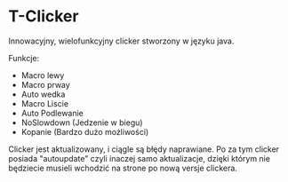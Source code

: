 # T-Clicker
Innowacyjny, wielofunkcyjny clicker stworzony w języku java.

Funkcje:
- Macro lewy
- Macro prway
- Auto wedka
- Macro Liscie
- Auto Podlewanie
- NoSlowdown (Jedzenie w biegu)
- Kopanie (Bardzo dużo możliwości)

Clicker jest aktualizowany, i ciągle są błędy naprawiane.
Po za tym clicker posiada "autoupdate" czyli inaczej samo aktualizacje, dzięki którym nie będziecie musieli wchodzić na strone po nową versje clickera.
